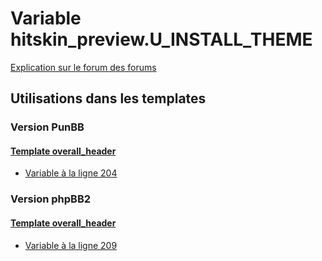 # Variable hitskin_preview.U_INSTALL_THEME
[Explication sur le forum des forums](http://forum.forumactif.com/t294113-listing-des-variables#hitskin_preview.U_INSTALL_THEME)

## Utilisations dans les templates

### Version PunBB

#### [Template overall_header](punbb/overall_header.md)
* [Variable à la ligne 204](../punbb/overall_header.tpl#L204)

### Version phpBB2

#### [Template overall_header](subsilver/overall_header.md)
* [Variable à la ligne 209](../subsilver/overall_header.tpl#L209)